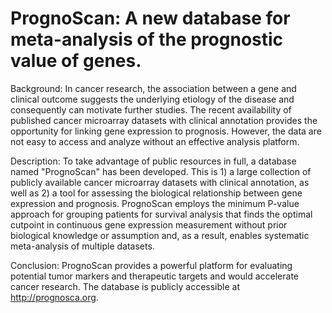 # PrognoScan: A new database for meta-analysis of the prognostic value of genes.
Background: In cancer research, the association between a gene and clinical outcome suggests the underlying etiology of the disease and consequently can motivate further studies. The recent availability of published cancer microarray datasets with clinical annotation provides the opportunity for linking gene expression to prognosis. However, the data are not easy to access and analyze without an effective analysis platform.

Description: To take advantage of public resources in full, a database named "PrognoScan" has been developed. This is 1) a large collection of publicly available cancer microarray datasets with clinical annotation, as well as 2) a tool for assessing the biological relationship between gene expression and prognosis. PrognoScan employs the minimum P-value approach for grouping patients for survival analysis that finds the optimal cutpoint in continuous gene expression measurement without prior biological knowledge or assumption and, as a result, enables systematic meta-analysis of multiple datasets.

Conclusion: PrognoScan provides a powerful platform for evaluating potential tumor markers and therapeutic targets and would accelerate cancer research. The database is publicly accessible at http://prognosca.org.

